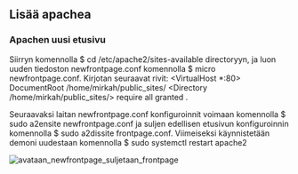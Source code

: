 ## Lisää apachea

### Apachen uusi etusivu

Siirryn komennolla $ cd /etc/apache2/sites-available directoryyn, ja luon uuden tiedoston newfrontpage.conf komennolla $ micro newfrontpage.conf. Kirjotan seuraavat rivit: 
<VirtualHost *:80>
  DocumentRoot /home/mirkah/public_sites/
  <Directory /home/mirkah/public_sites/>
    require all granted
   </Directory>
</VirtualHost>. 

Seuraavaksi laitan newfrontpage.conf konfiguroinnit voimaan komennolla $ sudo a2ensite newfrontpage.conf ja suljen edellisen etusivun konfiguroinnin komennolla $ sudo a2dissite frontpage.conf. 
Viimeiseksi käynnistetään demoni uudestaan komennolla $ sudo systemctl restart apache2

![avataan_newfrontpage_suljetaan_frontpage](https://user-images.githubusercontent.com/82024427/216786586-16495fde-257d-460f-bdb9-d6b9e2e5f312.png)

